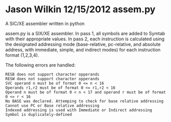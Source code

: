 Jason Wilkin
12/15/2012
assem.py
========

A SIC/XE assembler written in python

assem.py is a SIX/XE assembler. In pass 1, all symbols are added to Symtab with their appropriate
values. In pass 2, each instruction is calculated using the designated addressing mode
(base-relative, pc-relative, and absolute address, with immediate, simple, and indirect modes)
for each instruction format (1,2,3,4).

The following errors are handled:

    RESB does not support character opperands
    RESW does not support character opperands
    SVC operand n must be of format 0 <= n < 16
    Operands r1,r2 must be of format 0 <= r1,r2 < 16
    Operand n must be of format 0 < n < 17 and operand r must be of format 0 <= r < 16
    No BASE was declared. Attemping to check for base relative addressing
    Cannot use PC or Base relative addressing
    Indexed addressing is used with Immediate or Indirect addressing
    Symbol is duplicately-defined
